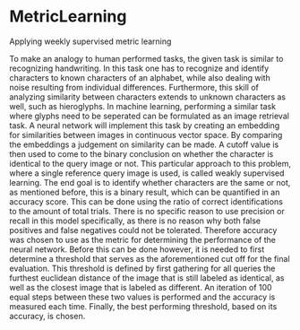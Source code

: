 # MetricLearning
Applying weekly supervised metric learning

To make an analogy to human performed tasks, the given task is similar to recognizing
handwriting. In this task one has to recognize and identify characters to known characters of
an alphabet, while also dealing with noise resulting from individual differences. Furthermore,
this skill of analyzing similarity between characters extends to unknown characters as well,
such as hieroglyphs.
In machine learning, performing a similar task where glyphs need to be seperated can be
formulated as an image retrieval task. A neural network will implement this task by creating
an embedding for similarities between images in continuous vector space. By comparing the
embeddings a judgement on similarity can be made. A cutoff value is then used to come to
the binary conclusion on whether the character is identical to the query image or not.
This particular approach to this problem, where a single reference query image is used, is
called weakly supervised learning.
The end goal is to identify whether characters are the same or not, as mentioned before, this
is a binary result, which can be quantified in an accuracy score. This can be done using the
ratio of correct identifications to the amount of total trials. There is no specific reason to use
precision or recall in this model specifically, as there is no reason why both false positives
and false negatives could not be tolerated. Therefore accuracy was chosen to use as the
metric for determining the performance of the neural network.
Before this can be done however, it is needed to first determine a threshold that serves as
the aforementioned cut off for the final evaluation. This threshold is defined by first gathering
for all queries the furthest euclidean distance of the image that is still labeled as identical, as
well as the closest image that is labeled as different. An iteration of 100 equal steps between
these two values is performed and the accuracy is measured each time. Finally, the best
performing threshold, based on its accuracy, is chosen.
